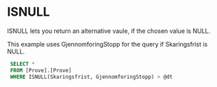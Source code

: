 # ISNULL

ISNULL lets you return an alternative vaule, if the chosen value is NULL.

This example uses GjennomforingStopp for the query if Skaringsfrist is NULL.

```SQL
 SELECT *
 FROM [Prove].[Prove]
 WHERE ISNULL(Skaringsfrist, GjennomforingStopp) > @dt
```